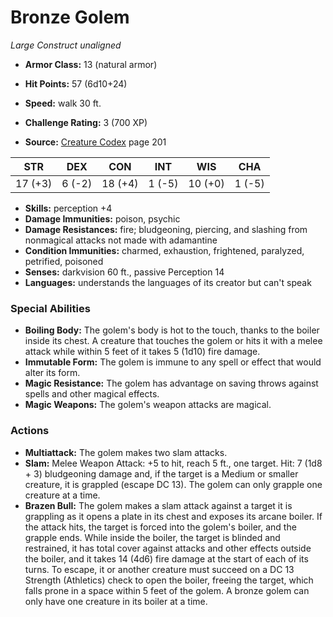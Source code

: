 # Bronze Golem

*Large* *Construct* *unaligned*

- **Armor Class:** 13 (natural armor)
- **Hit Points:** 57 (6d10+24)
- **Speed:** walk 30 ft.

- **Challenge Rating:** 3 (700 XP)
- **Source:** [Creature Codex](https://koboldpress.com/kpstore/product/creature-codex-for-5th-edition-dnd) page 201

| STR | DEX | CON | INT | WIS | CHA |
| --- | --- | --- | --- | --- | --- |
| 17 (+3) | 6 (-2) | 18 (+4) | 1 (-5) | 10 (+0) | 1 (-5) |

- **Skills:** perception +4
- **Damage Immunities:** poison, psychic
- **Damage Resistances:** fire; bludgeoning, piercing, and slashing from nonmagical attacks not made with adamantine
- **Condition Immunities:** charmed, exhaustion, frightened, paralyzed, petrified, poisoned
- **Senses:** darkvision 60 ft., passive Perception 14
- **Languages:** understands the languages of its creator but can't speak

### Special Abilities

- **Boiling Body:** The golem's body is hot to the touch, thanks to the boiler inside its chest. A creature that touches the golem or hits it with a melee attack while within 5 feet of it takes 5 (1d10) fire damage.
- **Immutable Form:** The golem is immune to any spell or effect that would alter its form.
- **Magic Resistance:** The golem has advantage on saving throws against spells and other magical effects.
- **Magic Weapons:** The golem's weapon attacks are magical.

### Actions

- **Multiattack:** The golem makes two slam attacks.
- **Slam:** Melee Weapon Attack: +5 to hit, reach 5 ft., one target. Hit: 7 (1d8 + 3) bludgeoning damage and, if the target is a Medium or smaller creature, it is grappled (escape DC 13). The golem can only grapple one creature at a time.
- **Brazen Bull:** The golem makes a slam attack against a target it is grappling as it opens a plate in its chest and exposes its arcane boiler. If the attack hits, the target is forced into the golem's boiler, and the grapple ends. While inside the boiler, the target is blinded and restrained, it has total cover against attacks and other effects outside the boiler, and it takes 14 (4d6) fire damage at the start of each of its turns. To escape, it or another creature must succeed on a DC 13 Strength (Athletics) check to open the boiler, freeing the target, which falls prone in a space within 5 feet of the golem. A bronze golem can only have one creature in its boiler at a time.


